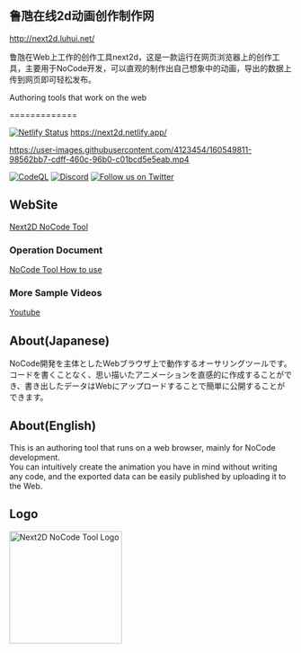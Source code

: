 ## 鲁虺在线2d动画创作制作网

http://next2d.luhui.net/

鲁虺在Web上工作的创作工具next2d，这是一款运行在网页浏览器上的创作工具，主要用于NoCode开发，可以直观的制作出自己想象中的动画，导出的数据上传到网页即可轻松发布。

Authoring tools that work on the web

=============




[![Netlify Status](https://api.netlify.com/api/v1/badges/9ddd4d8c-6cf8-439d-a52d-99f97089f9c7/deploy-status)](https://app.netlify.com/sites/next2d/deploys)
https://next2d.netlify.app/


https://user-images.githubusercontent.com/4123454/160549811-98562bb7-cdff-460c-96b0-c01bcd5e5eab.mp4

[![CodeQL](https://github.com/Next2D/tool.next2d.app/actions/workflows/codeql-analysis.yml/badge.svg)](https://github.com/Next2D/tool.next2d.app/actions/workflows/codeql-analysis.yml)
[![Discord](https://img.shields.io/discord/812136803506716713?label=Discord&logo=discord)](https://discord.gg/6c9rv5Uns5)
[![Follow us on Twitter](https://img.shields.io/twitter/follow/Next2D?label=Follow&style=social)](https://twitter.com/intent/user?screen_name=Next2D)

## WebSite
[Next2D NoCode Tool](https://tool.next2d.app)

### Operation Document
[NoCode Tool How to use](https://next2d.app/en/usage)

### More Sample Videos
[Youtube](https://www.youtube.com/channel/UCKWvYSKSa8huzkr9T6GAPUw)

## About(Japanese)
NoCode開発を主体としたWebブラウザ上で動作するオーサリングツールです。\
コードを書くことなく、思い描いたアニメーションを直感的に作成することができ、書き出したデータはWebにアップロードすることで簡単に公開することができます。

## About(English)
This is an authoring tool that runs on a web browser, mainly for NoCode development.\
You can intuitively create the animation you have in mind without writing any code, and the exported data can be easily published by uploading it to the Web.

## Logo
<img src="https://next2d.app/assets/img/tool/logo.svg" width="200" height="200" alt="Next2D NoCode Tool Logo">
